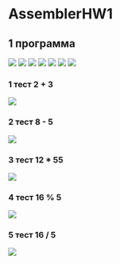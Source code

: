 # AssemblerHW1
## 1 программа
![](https://i.ibb.co/0j1cNjg/image.png)
![](https://i.ibb.co/vcwhPmV/image.png)
![](https://i.ibb.co/ZNFHMwC/image.png)
![](https://i.ibb.co/F60D2TJ/image.png)
![](https://i.ibb.co/C9gzy0d/image.png)
![](https://i.ibb.co/xYSGQxG/image.png)
![](https://i.ibb.co/fXMZvZc/image.png)

### 1 тест 2 + 3
![](https://i.ibb.co/NS9jnxz/image.png)

### 2 тест 8 - 5
![](https://i.ibb.co/P6PNwcB/image.png)

### 3 тест 12 * 55
![](https://i.ibb.co/mySjNKH/image.png)

### 4 тест 16 % 5
![](https://i.ibb.co/gRfHVzt/image.png)

### 5 тест 16 / 5
![](https://i.ibb.co/yS30LTr/image.png)
